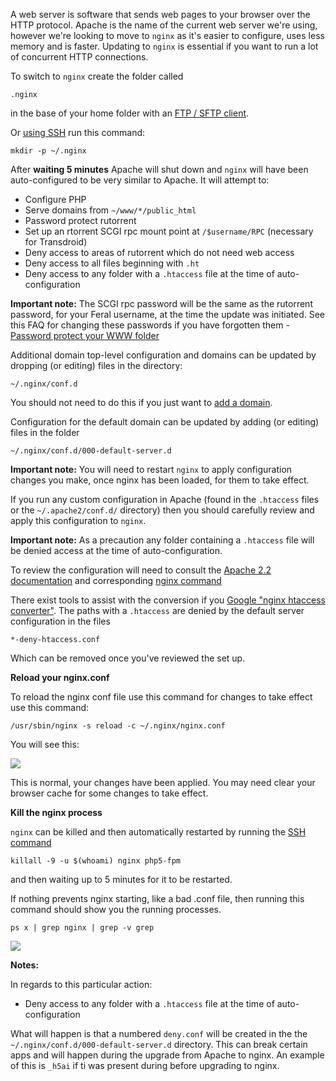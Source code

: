 
A web server is software that sends web pages to your browser over the HTTP protocol. Apache is the name of the current web server we're using, however we're looking to move to `nginx` as it's easier to configure, uses less memory and is faster. Updating to `nginx` is essential if you want to run a lot of concurrent HTTP connections.

To switch to `nginx` create the folder called 

~~~
.nginx
~~~

in the base of your home folder with an [FTP / SFTP client](https://www.feralhosting.com/faq/view?question=187). 

Or [using SSH](https://www.feralhosting.com/faq/view?question=12) run this command:

~~~
mkdir -p ~/.nginx
~~~

After **waiting 5 minutes** Apache will shut down and `nginx` will have been auto-configured to be very similar to Apache. It will attempt to:

- Configure PHP
- Serve domains from `~/www/*/public_html`
- Password protect rutorrent
- Set up an rtorrent SCGI rpc mount point at `/$username/RPC` (necessary for Transdroid)
- Deny access to areas of rutorrent which do not need web access
- Deny access to all files beginning with `.ht`
- Deny access to any folder with a `.htaccess` file at the time of auto-configuration

**Important note:** The SCGI rpc password will be the same as the rutorrent password, for your Feral username, at the time the update was initiated. See this FAQ for changing these passwords if you have forgotten them - [Password protect your WWW folder](https://www.feralhosting.com/faq/view?question=22)

Additional domain top-level configuration and domains can be updated by dropping (or editing) files in the directory: 

~~~
~/.nginx/conf.d
~~~

You should not need to do this if you just want to [add a domain](https://www.feralhosting.com/faq/view?question=52). 

Configuration for the default domain can be updated by adding (or editing) files in the folder 

~~~
~/.nginx/conf.d/000-default-server.d
~~~

**Important note:** You will need to restart `nginx` to apply configuration changes you make, once nginx has been loaded, for them to take effect.

If you run any custom configuration in Apache (found in the `.htaccess` files or the `~/.apache2/conf.d/` directory) then you should carefully review and apply this configuration to `nginx`. 

**Important note:** As a precaution any folder containing a `.htaccess` file will be denied access at the time of auto-configuration.

To review the configuration will need to consult the [Apache 2.2 documentation](http://httpd.apache.org/docs/2.2/index.html) and corresponding [nginx command](http://wiki.nginx.org/Main)

There exist tools to assist with the conversion if you [Google "nginx htaccess converter"](https://www.google.com/#q=nginx+htaccess+converter). The paths with a `.htaccess` are denied by the default server configuration in the files 

~~~
*-deny-htaccess.conf
~~~

Which can be removed once you've reviewed the set up.

**Reload your nginx.conf**

To reload the nginx conf file use this command for changes to take effect use this command:

~~~
/usr/sbin/nginx -s reload -c ~/.nginx/nginx.conf
~~~

You will see this:

![](https://raw.github.com/feralhosting/feralfilehosting/master/Feral%20Wiki/HTTP/Updating%20Apache%20to%20nginx/nginx.png)

This is normal, your changes have been applied. You may need clear your browser cache for some changes to take effect.

**Kill the nginx process**

`nginx` can be killed and then automatically restarted by running the [SSH command](https://www.feralhosting.com/faq/view?question=12) 

~~~
killall -9 -u $(whoami) nginx php5-fpm
~~~

and then waiting up to 5 minutes for it to be restarted.

If nothing prevents nginx starting, like a bad .conf file, then running this command should show you the running processes.

~~~
ps x | grep nginx | grep -v grep
~~~

![](https://raw.github.com/feralhosting/feralfilehosting/master/Feral%20Wiki/HTTP/Updating%20Apache%20to%20nginx/started.png)


**Notes:**

In regards to this particular action:

- Deny access to any folder with a `.htaccess` file at the time of auto-configuration

What will happen is that a numbered `deny.conf` will be created in the the `~/.nginx/conf.d/000-default-server.d` directory. This can break certain apps and will happen during the upgrade from Apache to nginx. An example of this is `_h5ai` if ti was present during before upgrading to nginx.



